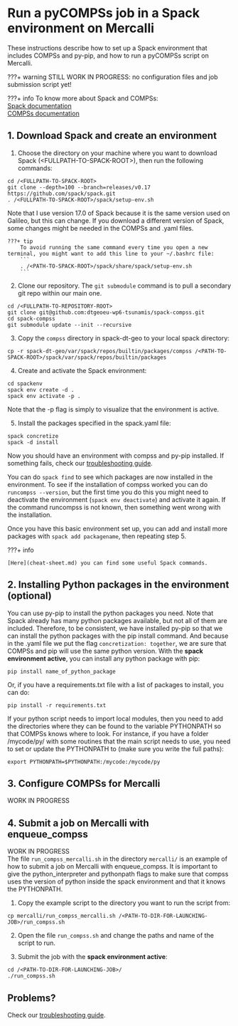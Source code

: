 # **Run a pyCOMPSs job in a Spack environment on Mercalli**
These instructions describe how to set up a Spack environment that includes COMPSs and py-pip, and how to run a pyCOMPSs script on Mercalli.

???+ warning
    STILL WORK IN PROGRESS: no configuration files and job submission script yet!

???+ info
    To know more about Spack and COMPSs:    
    [Spack documentation](https://spack.readthedocs.io/en/latest/)   
    [COMPSs documentation](https://compss-doc.readthedocs.io/en/stable/)

## **1. Download Spack and create an environment**

1. Choose the directory on your machine where you want to download Spack (<FULLPATH-TO-SPACK-ROOT\>), then run the following commands: 
```
cd /<FULLPATH-TO-SPACK-ROOT>
git clone --depth=100 --branch=releases/v0.17 https://github.com/spack/spack.git
. /<FULLPATH-TO-SPACK-ROOT>/spack/setup-env.sh
```   
Note that I use version 17.0 of Spack because it is the same version used on Galileo, but this can change. If you download a different version of Spack, some changes might be needed in the COMPSs and .yaml files.   

    ???+ tip
        To avoid running the same command every time you open a new terminal, you might want to add this line to your ~/.bashrc file:
        ```
        . /<PATH-TO-SPACK-ROOT>/spack/share/spack/setup-env.sh
        ```

2. Clone our repository. The `git submodule` command is to pull a secondary git repo within our main one.
```
cd /<FULLPATH-TO-REPOSITORY-ROOT>
git clone git@github.com:dtgeoeu-wp6-tsunamis/spack-compss.git
cd spack-compss
git submodule update --init --recursive
```
3. Copy the `compss` directory in spack-dt-geo to your local spack directory:
```
cp -r spack-dt-geo/var/spack/repos/builtin/packages/compss /<PATH-TO-SPACK-ROOT>/spack/var/spack/repos/builtin/packages
```

4. Create and activate the Spack environment:
```
cd spackenv
spack env create -d .
spack env activate -p .
```
Note that the -p flag is simply to visualize that the environment is active.

5. Install the packages specified in the spack.yaml file:
```
spack concretize
spack -d install
```
Now you should have an environment with compss and py-pip installed. If something fails, check our [troubleshooting guide](troubleshooting.md).   

You can do `spack find` to see which packages are now installed in the environment.
To see if the installation of compss worked you can do `runcompss --version`, but the first time you do this you might need to deactivate the environment (`spack env deactivate`) and activate it again. If the command runcompss is not known, then something went wrong with the installation.   

Once you have this basic environment set up, you can add and install more packages with `spack add packagename`, then repeating step 5.

???+ info

    [Here](cheat-sheet.md) you can find some useful Spack commands.   

## **2. Installing Python packages in the environment (optional)**
You can use py-pip to install the python packages you need. Note that Spack already has many python packages available, but not all of them are included. Therefore, to be consistent, we have installed py-pip so that we can install the python packages with the pip install command. And because in the .yaml file we put the flag `concretization: together`, we are sure that COMPSs and pip will use the same python version.
With the **spack environment active**, you can install any python package with pip:
```
pip install name_of_python_package
```
Or, if you have a requirements.txt file with a list of packages to install, you can do:
```
pip install -r requirements.txt
```

If your python script needs to import local modules, then you need to add the directories where they can be found to the variable PYTHONPATH so that COMPSs knows where to look. For instance, if you have a folder /mycode/py/ with some routines that the main script needs to use, you need to set or update the PYTHONPATH to (make sure you write the full paths):
```
export PYTHONPATH=$PYTHONPATH:/mycode:/mycode/py
```   

## **3. Configure COMPSs for Mercalli**
WORK IN PROGRESS   

## **4. Submit a job on Mercalli with enqueue_compss**
WORK IN PROGRESS      
The file `run_compss_mercalli.sh` in the directory `mercalli/` is an example of how to submit a job on Mercalli with enqueue_compss. It is important to give the python_interpreter and pythonpath flags to make sure that compss uses the version of python inside the spack environment and that it knows the PYTHONPATH. 

1. Copy the example script to the directory you want to run the script from:
```
cp mercalli/run_compss_mercalli.sh /<PATH-TO-DIR-FOR-LAUNCHING-JOB>/run_compss.sh
```   
2. Open the file `run_compss.sh` and change the paths and name of the script to run.

3. Submit the job with the **spack environment active**:
```
cd /<PATH-TO-DIR-FOR-LAUNCHING-JOB>/
./run_compss.sh
```


## **Problems?** 

Check our [troubleshooting guide](troubleshooting.md).